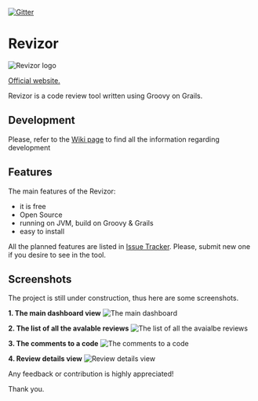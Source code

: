 
[![Gitter](https://badges.gitter.im/Join%20Chat.svg)](https://gitter.im/w32blaster/revizor?utm_source=badge&utm_medium=badge&utm_campaign=pr-badge)

Revizor
=======

![Revizor logo](http://w32blaster.github.io/revizor/images/revizor-logo4-160.png)

[Official website.](http://w32blaster.github.io/revizor/)

Revizor is a code review tool written using Groovy on Grails. 

Development
-----------

Please, refer to the [Wiki page](https://github.com/w32blaster/revizor/wiki/How-to-prepare-developer-environment) to find all the 
information regarding development

Features
---------

The main features of the Revizor:

* it is free
* Open Source
* running on JVM, build on Groovy & Grails
* easy to install

All the planned features are listed in [Issue Tracker](https://github.com/w32blaster/revizor/issues). Please, submit
new one if you desire to see in the tool.

Screenshots
-----------

The project is still under construction, thus here are some screenshots.

**1. The main dashboard view**
![The main dashboard](http://ic.pics.livejournal.com/w32blaster/10219455/96917/96917_original.png)

**2. The list of all the avalable reviews**
![The list of all the avaialbe reviews](http://ic.pics.livejournal.com/w32blaster/10219455/97118/97118_original.png)

**3. The comments to a code**
![The comments to a code](http://ic.pics.livejournal.com/w32blaster/10219455/97365/97365_original.png)

**4. Review details view**
![Review details view](http://ic.pics.livejournal.com/w32blaster/10219455/97572/97572_original.png)

Any feedback or contribution is highly appreciated!

Thank you.
